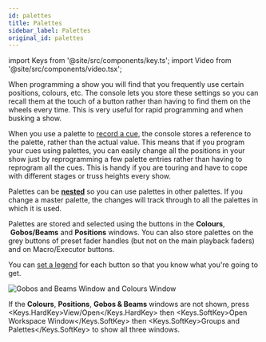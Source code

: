```yaml
---
id: palettes
title: Palettes
sidebar_label: Palettes
original_id: palettes
---
```


import Keys from '@site/src/components/key.ts';
import Video from '@site/src/components/video.tsx';

When programming a show you will find that you frequently use certain
positions, colours, etc. The console lets you store these settings so
you can recall them at the touch of a button rather than having to find
them on the wheels every time. This is very useful for rapid programming
and when busking a show.

When you use a palette to [record a cue](cues/creating-a-cue.md#creating-a-cue),
the console stores a reference
to the palette, rather than the actual value. This means that if you
program your cues using palettes, you can easily change all the
positions in your show just by reprogramming a few palette entries
rather than having to reprogram all the cues. This is handy if you are
touring and have to cope with different stages or truss heights every
show.

Palettes can be <strong>[nested](palettes/creating-palettes.md#nested-palettes)</strong>
so you can use palettes in other palettes. If you
change a master palette, the changes will track through to all the
palettes in which it is used.

Palettes are stored and selected using the buttons in the <strong>Colours</strong>,
&nbsp;<strong>Gobos/Beams</strong> and <strong>Positions</strong> windows. You can also store palettes on the
grey buttons of preset fader handles (but not on the main playback
faders) and on Macro/Executor buttons. 

You can [set a legend](palettes/creating-palettes.md#setting-legends-for-palettes)
for each button so that you know what you're going to get.

![Gobos and Beams Window and Colours Window](/docs/images/Gobos-and-Beams-Window-and-Colours-Window.png)

If the <strong>Colours</strong>, <strong>Positions</strong>, <strong>Gobos & Beams</strong> windows are not shown, press
<Keys.HardKey>View/Open</Keys.HardKey> then <Keys.SoftKey>Open Workspace Window</Keys.SoftKey> then <Keys.SoftKey>Groups and
Palettes</Keys.SoftKey> to show all three windows.